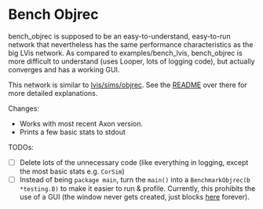 # Bench Objrec

bench_objrec is supposed to be an easy-to-understand, easy-to-run network that nevertheless has the same performance characteristics as the big LVis network.
As compared to examples/bench_lvis, bench_objrec is more difficult to understand (uses Looper, lots of logging code), but actually converges and has a working GUI.

This network is similar to [lvis/sims/objrec](https://github.com/ccnlab/lvis/tree/main/sims/objrec).
See the [README](https://github.com/ccnlab/lvis/blob/main/sims/objrec/README.md) over there for more detailed explanations.

Changes: 
- Works with most recent Axon version.
- Prints a few basic stats to stdout

TODOs:
- [ ] Delete lots of the unnecessary code (like everything in logging, except the most basic stats e.g. `CorSim`)
- [ ] Instead of being `package main`, turn the `main()` into a `BenchmarkObjrec(b *testing.B)` to make it easier to run & profile. Currently, this prohibits the use of a GUI (the window never gets created, just blocks [here](https://github.com/go-gl/glfw/blob/main/v3.3/glfw/window.go#L348) forever).
